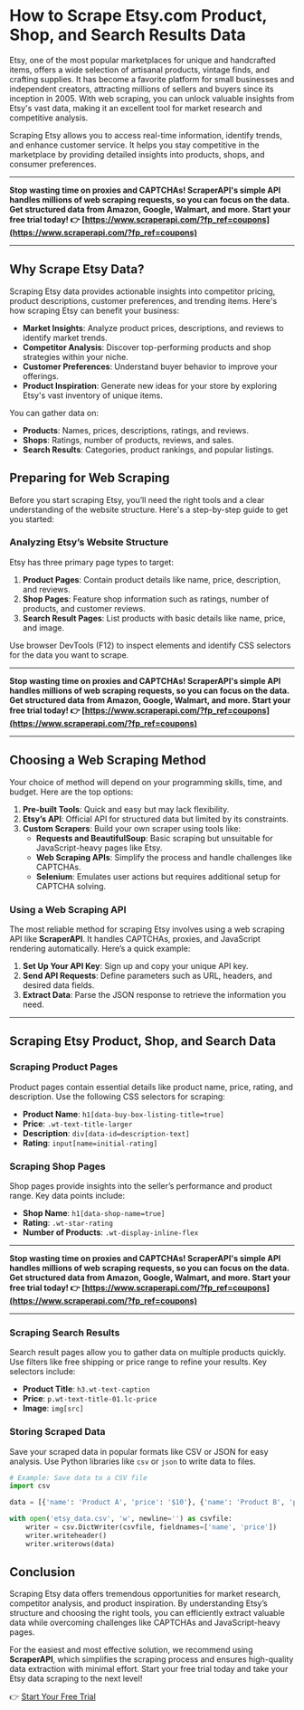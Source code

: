 
# How to Scrape Etsy.com Product, Shop, and Search Results Data

Etsy, one of the most popular marketplaces for unique and handcrafted items, offers a wide selection of artisanal products, vintage finds, and crafting supplies. It has become a favorite platform for small businesses and independent creators, attracting millions of sellers and buyers since its inception in 2005. With web scraping, you can unlock valuable insights from Etsy's vast data, making it an excellent tool for market research and competitive analysis.

Scraping Etsy allows you to access real-time information, identify trends, and enhance customer service. It helps you stay competitive in the marketplace by providing detailed insights into products, shops, and consumer preferences.

---

**Stop wasting time on proxies and CAPTCHAs! ScraperAPI's simple API handles millions of web scraping requests, so you can focus on the data. Get structured data from Amazon, Google, Walmart, and more. Start your free trial today! 👉 [https://www.scraperapi.com/?fp_ref=coupons](https://www.scraperapi.com/?fp_ref=coupons)**

---

## Why Scrape Etsy Data?

Scraping Etsy data provides actionable insights into competitor pricing, product descriptions, customer preferences, and trending items. Here's how scraping Etsy can benefit your business:

- **Market Insights**: Analyze product prices, descriptions, and reviews to identify market trends.
- **Competitor Analysis**: Discover top-performing products and shop strategies within your niche.
- **Customer Preferences**: Understand buyer behavior to improve your offerings.
- **Product Inspiration**: Generate new ideas for your store by exploring Etsy's vast inventory of unique items.

You can gather data on:
- **Products**: Names, prices, descriptions, ratings, and reviews.
- **Shops**: Ratings, number of products, reviews, and sales.
- **Search Results**: Categories, product rankings, and popular listings.

## Preparing for Web Scraping

Before you start scraping Etsy, you’ll need the right tools and a clear understanding of the website structure. Here's a step-by-step guide to get you started:

### Analyzing Etsy’s Website Structure

Etsy has three primary page types to target:
1. **Product Pages**: Contain product details like name, price, description, and reviews.
2. **Shop Pages**: Feature shop information such as ratings, number of products, and customer reviews.
3. **Search Result Pages**: List products with basic details like name, price, and image.

Use browser DevTools (F12) to inspect elements and identify CSS selectors for the data you want to scrape.

---

**Stop wasting time on proxies and CAPTCHAs! ScraperAPI's simple API handles millions of web scraping requests, so you can focus on the data. Get structured data from Amazon, Google, Walmart, and more. Start your free trial today! 👉 [https://www.scraperapi.com/?fp_ref=coupons](https://www.scraperapi.com/?fp_ref=coupons)**

---

## Choosing a Web Scraping Method

Your choice of method will depend on your programming skills, time, and budget. Here are the top options:

1. **Pre-built Tools**: Quick and easy but may lack flexibility.
2. **Etsy’s API**: Official API for structured data but limited by its constraints.
3. **Custom Scrapers**: Build your own scraper using tools like:
   - **Requests and BeautifulSoup**: Basic scraping but unsuitable for JavaScript-heavy pages like Etsy.
   - **Web Scraping APIs**: Simplify the process and handle challenges like CAPTCHAs.
   - **Selenium**: Emulates user actions but requires additional setup for CAPTCHA solving.

### Using a Web Scraping API

The most reliable method for scraping Etsy involves using a web scraping API like **ScraperAPI**. It handles CAPTCHAs, proxies, and JavaScript rendering automatically. Here’s a quick example:

1. **Set Up Your API Key**: Sign up and copy your unique API key.
2. **Send API Requests**: Define parameters such as URL, headers, and desired data fields.
3. **Extract Data**: Parse the JSON response to retrieve the information you need.

---

## Scraping Etsy Product, Shop, and Search Data

### Scraping Product Pages

Product pages contain essential details like product name, price, rating, and description. Use the following CSS selectors for scraping:
- **Product Name**: `h1[data-buy-box-listing-title=true]`
- **Price**: `.wt-text-title-larger`
- **Description**: `div[data-id=description-text]`
- **Rating**: `input[name=initial-rating]`

### Scraping Shop Pages

Shop pages provide insights into the seller’s performance and product range. Key data points include:
- **Shop Name**: `h1[data-shop-name=true]`
- **Rating**: `.wt-star-rating`
- **Number of Products**: `.wt-display-inline-flex`

---

**Stop wasting time on proxies and CAPTCHAs! ScraperAPI's simple API handles millions of web scraping requests, so you can focus on the data. Get structured data from Amazon, Google, Walmart, and more. Start your free trial today! 👉 [https://www.scraperapi.com/?fp_ref=coupons](https://www.scraperapi.com/?fp_ref=coupons)**

---

### Scraping Search Results

Search result pages allow you to gather data on multiple products quickly. Use filters like free shipping or price range to refine your results. Key selectors include:
- **Product Title**: `h3.wt-text-caption`
- **Price**: `p.wt-text-title-01.lc-price`
- **Image**: `img[src]`

### Storing Scraped Data

Save your scraped data in popular formats like CSV or JSON for easy analysis. Use Python libraries like `csv` or `json` to write data to files.

```python
# Example: Save data to a CSV file
import csv

data = [{'name': 'Product A', 'price': '$10'}, {'name': 'Product B', 'price': '$15'}]

with open('etsy_data.csv', 'w', newline='') as csvfile:
    writer = csv.DictWriter(csvfile, fieldnames=['name', 'price'])
    writer.writeheader()
    writer.writerows(data)
```

## Conclusion

Scraping Etsy data offers tremendous opportunities for market research, competitor analysis, and product inspiration. By understanding Etsy’s structure and choosing the right tools, you can efficiently extract valuable data while overcoming challenges like CAPTCHAs and JavaScript-heavy pages.

For the easiest and most effective solution, we recommend using **ScraperAPI**, which simplifies the scraping process and ensures high-quality data extraction with minimal effort. Start your free trial today and take your Etsy data scraping to the next level!

👉 [Start Your Free Trial](https://www.scraperapi.com/?fp_ref=coupons)
